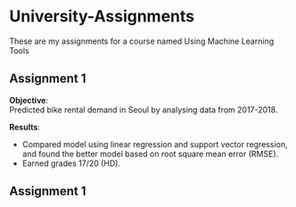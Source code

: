 # University-Assignments
These are my assignments for a course named Using Machine Learning Tools

## Assignment 1 
**Objective**:<br> 
Predicted bike rental demand in Seoul by analysing data from 2017-2018.<br>

**Results**:
* Compared model using linear regression and support vector regression, and found the better model based on root square mean error (RMSE).<br>
* Earned grades 17/20 (HD).<br>


## Assignment 1 
